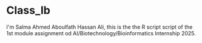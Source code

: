 # Class_Ib
I'm Salma Ahmed Aboulfath Hassan Ali, this is the the R script  script of the 1st module assignment od AI/Biotechnology/Bioinformatics Internship 2025.
